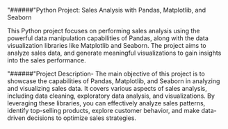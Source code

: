 "######"Python Project: Sales Analysis with Pandas, Matplotlib, and Seaborn

This Python project focuses on performing sales analysis using the powerful data manipulation capabilities of Pandas, along with the data visualization libraries like Matplotlib and Seaborn. The project aims to analyze sales data, and generate meaningful visualizations to gain insights into the sales performance.

"######"Project Description-
The main objective of this project is to showcase the capabilities of Pandas, Matplotlib, and Seaborn in analyzing and visualizing sales data. It covers various aspects of sales analysis, including data cleaning, exploratory data analysis, and visualizations. By leveraging these libraries, you can effectively analyze sales patterns, identify top-selling products, explore customer behavior, and make data-driven decisions to optimize sales strategies.
